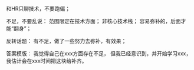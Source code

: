 和HR只聊技术，不要跑偏；

不足，不要乱说：
    范围限定在技术方面；
    非核心技术栈；
    容易弥补的，后面才能“翻身”；

反转话题：
    有不足，做了一些努力去弥补，有效果；

答案模版：
    我觉得自己在xxx方面存在不足，
    但我已经意识到，并开始学习xxx，
    我估计会在xxx时间把这块给补齐。